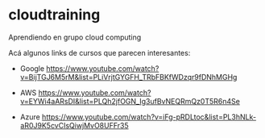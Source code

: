 # cloudtraining
Aprendiendo en grupo cloud computing

Acá algunos links de cursos que parecen interesantes:
- Google
https://www.youtube.com/watch?v=BijTGJ6M5rM&list=PLiVrjtGYGFH_TRbFBKfWDzqr9fDNhMGHg

- AWS
https://www.youtube.com/watch?v=EYWi4aARsDI&list=PLQh2jfOGN_Ig3ufBvNEQRmQz0T5R6n4Se

- Azure
https://www.youtube.com/watch?v=iFg-pRDLtoc&list=PL3hNLk-aR0J9K5cvCIsQiwjMvO8UFFr35
